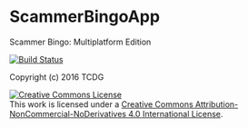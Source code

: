 # ScammerBingoApp
Scammer Bingo: Multiplatform Edition

[![Build Status](https://travis-ci.org/TCDG/ScammerBingoApp.svg?branch=master)](https://travis-ci.org/TCDG/ScammerBingoApp)

Copyright (c) 2016 TCDG

<a rel="license" href="http://creativecommons.org/licenses/by-nc-nd/4.0/"><img alt="Creative Commons License" style="border-width:0" src="https://i.creativecommons.org/l/by-nc-nd/4.0/88x31.png" /></a><br />This work is licensed under a <a rel="license" href="http://creativecommons.org/licenses/by-nc-nd/4.0/">Creative Commons Attribution-NonCommercial-NoDerivatives 4.0 International License</a>.
